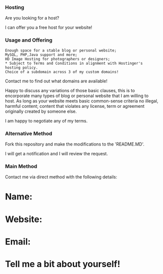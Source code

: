 ### Hosting

Are you looking for a host?

I can offer you a free host for your website!

### Usage and Offering

    Enough space for a stable blog or personal website;
    MySQL, PHP,Java support and more;
    HD Image Hosting for photographers or designers;
    * Subject to Terms and Conditions in alignment with Hostinger's hosting policy.
    Choice of a subdomain across 3 of my custom domains!

Contact me to find out what domains are available!

Happy to discuss any variations of those basic clauses, this is to encorporate
many types of blog or personal website that I am willing to host.
As long as your website meets basic common-sense criteria
no illegal, harmful content;
content that violates any license, term or agreement originally
created by someone else.

I am happy to negotiate any of my terms.

### Alternative Method

Fork this repository and make the modifications to the 'README.MD'.

I will get a notification and I will review the request.

### Main Method

Contact me via direct method with the following details:

# Name:
# Website:
# Email:
# Tell me a bit about yourself!
